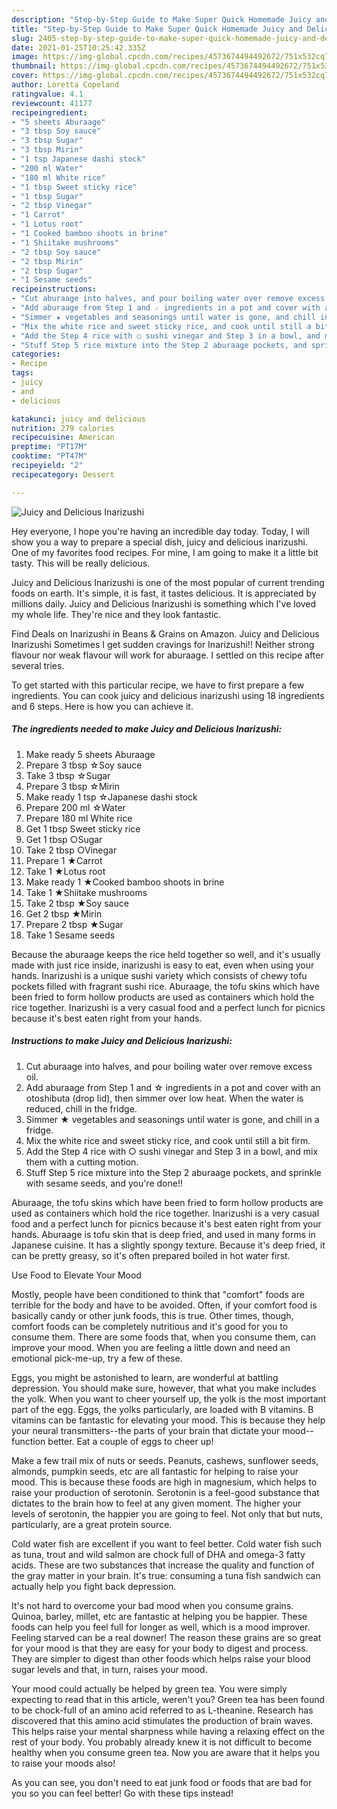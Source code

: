 ```yaml
---
description: "Step-by-Step Guide to Make Super Quick Homemade Juicy and Delicious Inarizushi"
title: "Step-by-Step Guide to Make Super Quick Homemade Juicy and Delicious Inarizushi"
slug: 2405-step-by-step-guide-to-make-super-quick-homemade-juicy-and-delicious-inarizushi
date: 2021-01-25T10:25:42.335Z
image: https://img-global.cpcdn.com/recipes/4573674494492672/751x532cq70/juicy-and-delicious-inarizushi-recipe-main-photo.jpg
thumbnail: https://img-global.cpcdn.com/recipes/4573674494492672/751x532cq70/juicy-and-delicious-inarizushi-recipe-main-photo.jpg
cover: https://img-global.cpcdn.com/recipes/4573674494492672/751x532cq70/juicy-and-delicious-inarizushi-recipe-main-photo.jpg
author: Loretta Copeland
ratingvalue: 4.1
reviewcount: 41177
recipeingredient:
- "5 sheets Aburaage"
- "3 tbsp Soy sauce"
- "3 tbsp Sugar"
- "3 tbsp Mirin"
- "1 tsp Japanese dashi stock"
- "200 ml Water"
- "180 ml White rice"
- "1 tbsp Sweet sticky rice"
- "1 tbsp Sugar"
- "2 tbsp Vinegar"
- "1 Carrot"
- "1 Lotus root"
- "1 Cooked bamboo shoots in brine"
- "1 Shiitake mushrooms"
- "2 tbsp Soy sauce"
- "2 tbsp Mirin"
- "2 tbsp Sugar"
- "1 Sesame seeds"
recipeinstructions:
- "Cut aburaage into halves, and pour boiling water over remove excess oil."
- "Add aburaage from Step 1 and ☆ ingredients in a pot and cover with an otoshibuta (drop lid), then simmer over low heat. When the water is reduced, chill in the fridge."
- "Simmer ★ vegetables and seasonings until water is gone, and chill in a fridge."
- "Mix the white rice and sweet sticky rice, and cook until still a bit firm."
- "Add the Step 4 rice with ○ sushi vinegar and Step 3 in a bowl, and mix them with a cutting motion."
- "Stuff Step 5 rice mixture into the Step 2 aburaage pockets, and sprinkle with sesame seeds, and you&#39;re done!!"
categories:
- Recipe
tags:
- juicy
- and
- delicious

katakunci: juicy and delicious 
nutrition: 279 calories
recipecuisine: American
preptime: "PT17M"
cooktime: "PT47M"
recipeyield: "2"
recipecategory: Dessert

---
```



![Juicy and Delicious Inarizushi](https://img-global.cpcdn.com/recipes/4573674494492672/751x532cq70/juicy-and-delicious-inarizushi-recipe-main-photo.jpg)

Hey everyone, I hope you're having an incredible day today. Today, I will show you a way to prepare a special dish, juicy and delicious inarizushi. One of my favorites food recipes. For mine, I am going to make it a little bit tasty. This will be really delicious.

Juicy and Delicious Inarizushi is one of the most popular of current trending foods on earth. It's simple, it is fast, it tastes delicious. It is appreciated by millions daily. Juicy and Delicious Inarizushi is something which I've loved my whole life. They're nice and they look fantastic.

Find Deals on Inarizushi in Beans &amp; Grains on Amazon. Juicy and Delicious Inarizushi Sometimes I get sudden cravings for Inarizushi!! Neither strong flavour nor weak flavour will work for aburaage. I settled on this recipe after several tries.


To get started with this particular recipe, we have to first prepare a few ingredients. You can cook juicy and delicious inarizushi using 18 ingredients and 6 steps. Here is how you can achieve it.

<!--inarticleads1-->

##### The ingredients needed to make Juicy and Delicious Inarizushi:

1. Make ready 5 sheets Aburaage
1. Prepare 3 tbsp ☆Soy sauce
1. Take 3 tbsp ☆Sugar
1. Prepare 3 tbsp ☆Mirin
1. Make ready 1 tsp ☆Japanese dashi stock
1. Prepare 200 ml ☆Water
1. Prepare 180 ml White rice
1. Get 1 tbsp Sweet sticky rice
1. Get 1 tbsp ○Sugar
1. Take 2 tbsp ○Vinegar
1. Prepare 1 ★Carrot
1. Take 1 ★Lotus root
1. Make ready 1 ★Cooked bamboo shoots in brine
1. Take 1 ★Shiitake mushrooms
1. Take 2 tbsp ★Soy sauce
1. Get 2 tbsp ★Mirin
1. Prepare 2 tbsp ★Sugar
1. Take 1 Sesame seeds


Because the aburaage keeps the rice held together so well, and it&#39;s usually made with just rice inside, inarizushi is easy to eat, even when using your hands. Inarizushi is a unique sushi variety which consists of chewy tofu pockets filled with fragrant sushi rice. Aburaage, the tofu skins which have been fried to form hollow products are used as containers which hold the rice together. Inarizushi is a very casual food and a perfect lunch for picnics because it&#39;s best eaten right from your hands. 

<!--inarticleads2-->

##### Instructions to make Juicy and Delicious Inarizushi:

1. Cut aburaage into halves, and pour boiling water over remove excess oil.
1. Add aburaage from Step 1 and ☆ ingredients in a pot and cover with an otoshibuta (drop lid), then simmer over low heat. When the water is reduced, chill in the fridge.
1. Simmer ★ vegetables and seasonings until water is gone, and chill in a fridge.
1. Mix the white rice and sweet sticky rice, and cook until still a bit firm.
1. Add the Step 4 rice with ○ sushi vinegar and Step 3 in a bowl, and mix them with a cutting motion.
1. Stuff Step 5 rice mixture into the Step 2 aburaage pockets, and sprinkle with sesame seeds, and you&#39;re done!!


Aburaage, the tofu skins which have been fried to form hollow products are used as containers which hold the rice together. Inarizushi is a very casual food and a perfect lunch for picnics because it&#39;s best eaten right from your hands. Aburaage is tofu skin that is deep fried, and used in many forms in Japanese cuisine. It has a slightly spongy texture. Because it&#39;s deep fried, it can be pretty greasy, so it&#39;s often prepared boiled in hot water first. 

Use Food to Elevate Your Mood


Mostly, people have been conditioned to think that "comfort" foods are terrible for the body and have to be avoided. Often, if your comfort food is basically candy or other junk foods, this is true. Other times, though, comfort foods can be completely nutritious and it's good for you to consume them. There are some foods that, when you consume them, can improve your mood. When you are feeling a little down and need an emotional pick-me-up, try a few of these.

Eggs, you might be astonished to learn, are wonderful at battling depression. You should make sure, however, that what you make includes the yolk. When you want to cheer yourself up, the yolk is the most important part of the egg. Eggs, the yolks particularly, are loaded with B vitamins. B vitamins can be fantastic for elevating your mood. This is because they help your neural transmitters--the parts of your brain that dictate your mood--function better. Eat a couple of eggs to cheer up!

Make a few trail mix of nuts or seeds. Peanuts, cashews, sunflower seeds, almonds, pumpkin seeds, etc are all fantastic for helping to raise your mood. This is because these foods are high in magnesium, which helps to raise your production of serotonin. Serotonin is a feel-good substance that dictates to the brain how to feel at any given moment. The higher your levels of serotonin, the happier you are going to feel. Not only that but nuts, particularly, are a great protein source.

Cold water fish are excellent if you want to feel better. Cold water fish such as tuna, trout and wild salmon are chock full of DHA and omega-3 fatty acids. These are two substances that increase the quality and function of the gray matter in your brain. It's true: consuming a tuna fish sandwich can actually help you fight back depression. 

It's not hard to overcome your bad mood when you consume grains. Quinoa, barley, millet, etc are fantastic at helping you be happier. These foods can help you feel full for longer as well, which is a mood improver. Feeling starved can be a real downer! The reason these grains are so great for your mood is that they are easy for your body to digest and process. They are simpler to digest than other foods which helps raise your blood sugar levels and that, in turn, raises your mood.

Your mood could actually be helped by green tea. You were simply expecting to read that in this article, weren't you? Green tea has been found to be chock-full of an amino acid referred to as L-theanine. Research has discovered that this amino acid stimulates the production of brain waves. This helps raise your mental sharpness while having a relaxing effect on the rest of your body. You probably already knew it is not difficult to become healthy when you consume green tea. Now you are aware that it helps you to raise your moods also!

As you can see, you don't need to eat junk food or foods that are bad for you so you can feel better! Go  with  these tips  instead!

